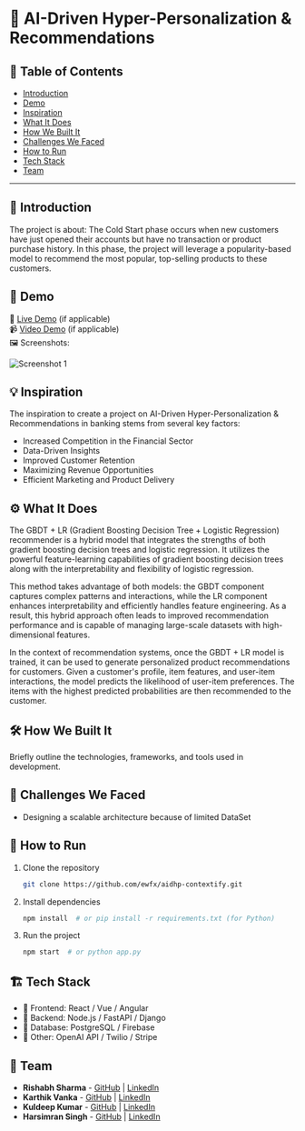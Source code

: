 # 🚀 AI-Driven Hyper-Personalization & Recommendations

## 📌 Table of Contents
- [Introduction](#-introduction)
- [Demo](#-demo)
- [Inspiration](#-inspiration)
- [What It Does](#-what-it-does)
- [How We Built It](#-how-we-built-it)
- [Challenges We Faced](#-challenges-we-faced)
- [How to Run](#-how-to-run)
- [Tech Stack](#-tech-stack)
- [Team](#-team)

---

## 🎯 Introduction
The project is about: The Cold Start phase occurs when new customers have just opened their accounts but have no transaction or product purchase history. In this phase, the project will leverage a popularity-based model to recommend the most popular, top-selling products to these customers.

## 🎥 Demo
🔗 [Live Demo](#) (if applicable)  
📹 [Video Demo](#) (if applicable)  
🖼️ Screenshots:

![Screenshot 1](link-to-image)

## 💡 Inspiration
The inspiration to create a project on AI-Driven Hyper-Personalization & Recommendations in banking stems from several key factors:

- Increased Competition in the Financial Sector
- Data-Driven Insights
- Improved Customer Retention
- Maximizing Revenue Opportunities
- Efficient Marketing and Product Delivery

## ⚙️ What It Does
The GBDT + LR (Gradient Boosting Decision Tree + Logistic Regression) recommender is a hybrid model that integrates the strengths of both gradient boosting decision trees and logistic regression. It utilizes the powerful feature-learning capabilities of gradient boosting decision trees along with the interpretability and flexibility of logistic regression.

This method takes advantage of both models: the GBDT component captures complex patterns and interactions, while the LR component enhances interpretability and efficiently handles feature engineering. As a result, this hybrid approach often leads to improved recommendation performance and is capable of managing large-scale datasets with high-dimensional features.

In the context of recommendation systems, once the GBDT + LR model is trained, it can be used to generate personalized product recommendations for customers. Given a customer's profile, item features, and user-item interactions, the model predicts the likelihood of user-item preferences. The items with the highest predicted probabilities are then recommended to the customer.

## 🛠️ How We Built It
Briefly outline the technologies, frameworks, and tools used in development.

## 🚧 Challenges We Faced
- Designing a scalable architecture because of limited DataSet

## 🏃 How to Run
1. Clone the repository
   ```sh
   git clone https://github.com/ewfx/aidhp-contextify.git
   ```
2. Install dependencies
   ```sh
   npm install  # or pip install -r requirements.txt (for Python)
   ```
3. Run the project
   ```sh
   npm start  # or python app.py
   ```

## 🏗️ Tech Stack
- 🔹 Frontend: React / Vue / Angular
- 🔹 Backend: Node.js / FastAPI / Django
- 🔹 Database: PostgreSQL / Firebase
- 🔹 Other: OpenAI API / Twilio / Stripe

## 👥 Team
- **Rishabh Sharma** - [GitHub](https://github.com/rishabhstar) | [LinkedIn](#)
- **Karthik Vanka** - [GitHub](https://github.com/buddykartz) | [LinkedIn](#)
- **Kuldeep Kumar** - [GitHub](https://github.com/chaudharyklbsimds) | [LinkedIn](#)
- **Harsimran Singh** - [GitHub](https://github.com/ricks21) | [LinkedIn](#)
